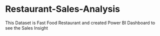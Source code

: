 # Restaurant-Sales-Analysis
This Dataset is Fast Food Restaurant and created Power BI Dashboard to see the Sales Insight
